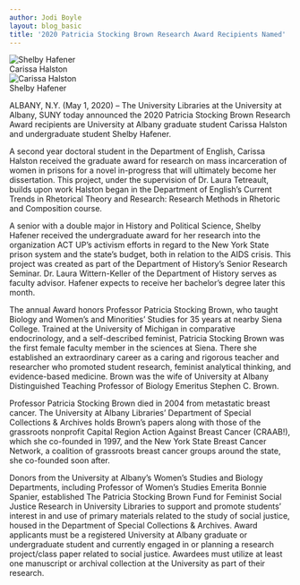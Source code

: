 ```yaml
---
author: Jodi Boyle
layout: blog_basic
title: '2020 Patricia Stocking Brown Research Award Recipients Named'
---
```


<div class="entry-body">

 <div class="row">
  <div class="col-xs-6 col-md-3 offset-md-3">
    <div class="img-thumbnail">
      <img class="img-fluid" src="{{ site.url }}/posts-img/Pat_Brown_2020_Halston_headshot.jpg" alt="Shelby Hafener">
	    <div class="caption text-center">Carissa Halston</div>
    </div>
  </div>
  <div class="col-xs-6 col-md-3">
    <div class="img-thumbnail">
	    <img class="img-fluid" src="{{ site.url }}/posts-img/Pat_Brown_2020_Hafener_headshot.jpg" alt="Carissa Halston">
	    <div class="caption text-center">Shelby Hafener</div>
    </div>
  </div>
 </div>

<p>ALBANY, N.Y. (May 1, 2020) – The University Libraries at the University at Albany, SUNY today announced the 2020 Patricia Stocking Brown Research Award recipients are University at Albany graduate student Carissa Halston and undergraduate student Shelby Hafener.</p>
<p>A second year doctoral student in the Department of English, Carissa Halston received the graduate award for research on mass incarceration of women in prisons for a novel in-progress that will ultimately become her dissertation. This project, under the supervision of Dr. Laura Tetreault, builds upon work Halston began in the Department of English’s Current Trends in Rhetorical Theory and Research: Research Methods in Rhetoric and Composition course.</p>
<p>A senior with a double major in History and Political Science, Shelby Hafener received the undergraduate award for her research into the organization ACT UP’s activism efforts in regard to the New York State prison system and the state’s budget, both in relation to the AIDS crisis. This project was created as part of the Department of History’s Senior Research Seminar.  Dr. Laura Wittern-Keller of the Department of History serves as faculty advisor.  Hafener expects to receive her bachelor’s degree later this month.</p>
<p>The annual Award honors Professor Patricia Stocking Brown, who taught Biology and Women’s and Minorities’ Studies for 35 years at nearby Siena College. Trained at the University of Michigan in comparative endocrinology, and a self-described feminist, Patricia Stocking Brown was the first female faculty member in the sciences at Siena. There she established an extraordinary career as a caring and rigorous teacher and researcher who promoted student research, feminist analytical thinking, and evidence-based medicine. Brown was the wife of University at Albany Distinguished Teaching Professor of Biology Emeritus Stephen C. Brown.</p>
<p>Professor Patricia Stocking Brown died in 2004 from metastatic breast cancer. The University at Albany Libraries’ Department of Special Collections & Archives holds Brown’s papers along with those of the grassroots nonprofit Capital Region Action Against Breast Cancer (CRAAB!), which she co-founded in 1997, and the New York State Breast Cancer Network, a coalition of grassroots breast cancer groups around the state, she co-founded soon after.</p>
<p>Donors from the University at Albany’s Women’s Studies and Biology Departments, including Professor of Women’s Studies Emerita Bonnie Spanier, established The Patricia Stocking Brown Fund for Feminist Social Justice Research in University Libraries to support and promote students’ interest in and use of primary materials related to the study of social justice, housed in the Department of Special Collections & Archives. Award applicants must be a registered University at Albany graduate or undergraduate student and currently engaged in or planning a research project/class paper related to social justice. Awardees must utilize at least one manuscript or archival collection at the University as part of their research. </p>

</div>